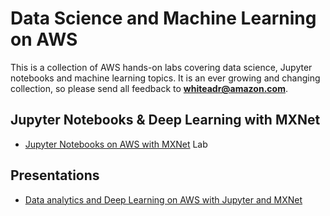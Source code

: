 # Data Science and Machine Learning on AWS

This is a collection of AWS hands-on labs covering data science, Jupyter notebooks and machine learning topics. It is an ever growing and changing collection, so please send all feedback to **whiteadr@amazon.com**.

## Jupyter Notebooks & Deep Learning with MXNet

- [Jupyter Notebooks on AWS with MXNet](Jupyter.md) Lab

## Presentations

- [Data analytics and Deep Learning on AWS with Jupyter and MXNet
](https://s3-ap-southeast-2.amazonaws.com/scico-labs/docs/AWS+-+Data+analytics+and+Deep+Learning+on+AWS+with+Jupyter+and+MXNet.pdf)

